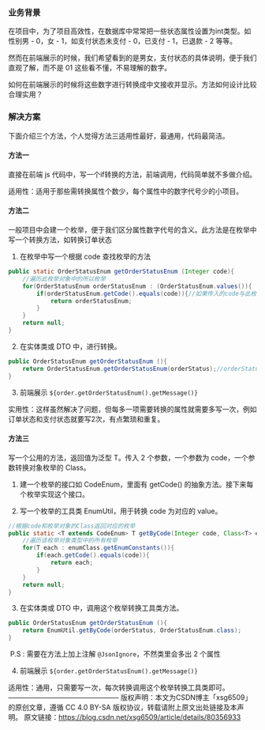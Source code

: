 ### 业务背景

在项目中，为了项目高效性，在数据库中常常把一些状态属性设置为int类型。如性别男 - 0，女 - 1，如支付状态未支付 - 0，已支付 - 1，已退款 - 2 等等。

然而在前端展示的时候，我们希望看到的是男女，支付状态的具体说明，便于我们直观了解，而不是 01 这些看不懂，不易理解的数字。

如何在前端展示的时候将这些数字进行转换成中文接收并显示。方法如何设计比较合理实用？

### 解决方案

下面介绍三个方法，个人觉得方法三适用性最好，最通用，代码最简洁。

#### 方法一

直接在前端 js 代码中，写一个if转换的方法，前端调用，代码简单就不多做介绍。

适用性：适用于那些需转换属性个数少，每个属性中的数字代号少的小项目。

#### 方法二

一般项目中会建一个枚举，便于我们区分属性数字代号的含义。此方法是在枚举中写一个转换方法，如转换订单状态

1. 在枚举中写一个根据 code 查找枚举的方法

```java
public static OrderStatusEnum getOrderStatusEnum (Integer code){
    //遍历此枚举对象中的所以枚举
    for(OrderStatusEnum orderStatusEnum : (OrderStatusEnum.values()){
        if(orderStatusEnum.getCode().equals(code)){//如果传入的code与此枚举code相同，则返回此枚举
            return orderStatusEnum;
        }
    }
    return null;
}
```

2. 在实体类或 DTO 中，进行转换。

```java
public OrderStatusEnum getOrderStatusEnum (){
	return OrderStatusEnum.getOrderStatusEnum(orderStatus);//orderStatus为该类的一个属性
}
```

3. 前端展示 `${order.getOrderStatusEnum().getMessage()}`

实用性：这样虽然解决了问题，但每多一项需要转换的属性就需要多写一次，例如订单状态和支付状态就要写2次，有点繁琐和重复。

#### 方法三

写一个公用的方法，返回值为泛型 T。传入 2 个参数，一个参数为 code，一个参数转换对象枚举的 Class。

1. 建一个枚举的接口如 CodeEnum，里面有 getCode() 的抽象方法。接下来每个枚举实现这个接口。

2. 写一个枚举的工具类 EnumUtil，用于转换 code 为对应的 value。

```java
//根据code和枚举对象的Class返回对应的枚举
public static <T extends CodeEnum> T getByCode(Integer code, Class<T> enumClass) {
	//遍历该枚举对象类型中的所有枚举
	for(T each : enumClass.getEnumConstants()){
		if(each.getCode().equals(code)){
			return each;
		}
	}
	return null;
}
```

3. 在实体类或 DTO 中，调用这个枚举转换工具类方法。

```java
public OrderStatusEnum getOrderStatusEnum (){
	return EnumUtil.getByCode(orderStatus, OrderStatusEnum.class);
}
```

​    P.S : 需要在方法上加上注解 `@JsonIgnore`，不然类里会多出 2 个属性

4. 前端展示 `${order.getOrderStatusEnum().getMessage()}`

适用性：通用，只需要写一次，每次转换调用这个枚举转换工具类即可。
————————————————
版权声明：本文为CSDN博主「xsg6509」的原创文章，遵循 CC 4.0 BY-SA 版权协议，转载请附上原文出处链接及本声明。
原文链接：https://blog.csdn.net/xsg6509/article/details/80356933